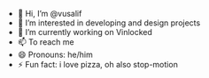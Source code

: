 - 👋 Hi, I’m @vusalif
- 👀 I’m interested in developing and design projects
- 🌱 I’m currently working on Vinlocked
- 📫 To reach me [](https://read.cv/imranli)
- 😄 Pronouns: he/him
- ⚡ Fun fact: i love pizza, oh also stop-motion

<!---
vusalif/vusalif is a ✨ special ✨ repository because its `README.md` (this file) appears on your GitHub profile.
You can click the Preview link to take a look at your changes.
--->
